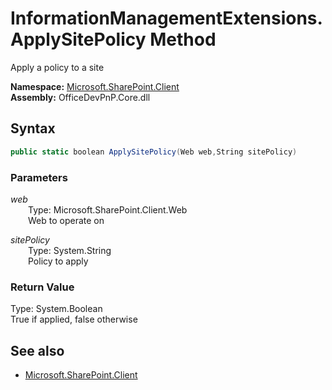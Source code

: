# InformationManagementExtensions.ApplySitePolicy Method  
Apply a policy to a site  

**Namespace:** [Microsoft.SharePoint.Client](Microsoft.SharePoint.Client.md)  
**Assembly:** OfficeDevPnP.Core.dll  
## Syntax
```C#
public static boolean ApplySitePolicy(Web web,String sitePolicy)
```
### Parameters
*web*  
&emsp;&emsp;Type: Microsoft.SharePoint.Client.Web  
&emsp;&emsp;Web to operate on  
  
*sitePolicy*  
&emsp;&emsp;Type: System.String  
&emsp;&emsp;Policy to apply  
  
### Return Value
Type: System.Boolean  
True if applied, false otherwise

## See also
- [Microsoft.SharePoint.Client](Microsoft.SharePoint.Client.md)
